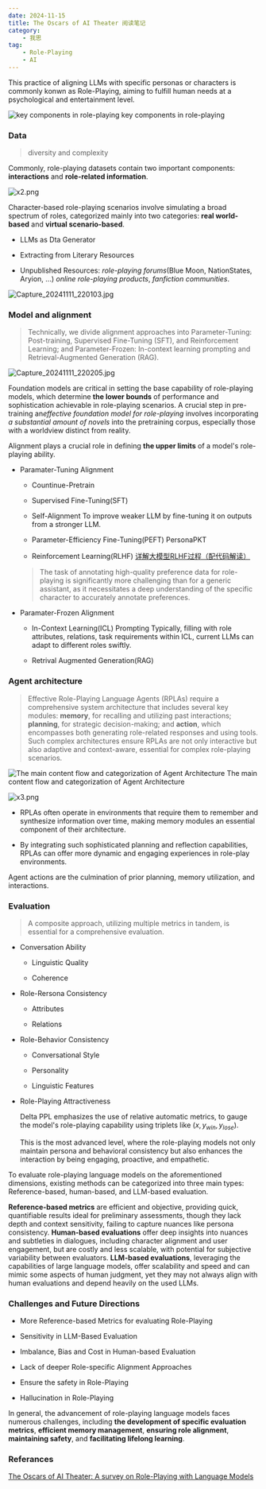 ```yaml
---
date: 2024-11-15
title: The Oscars of AI Theater 阅读笔记
category:
    - 我思
tag:
    - Role-Playing
    - AI
---
```


This practice of aligning LLMs with specific personas or characters is commonly konwn as Role-Playing, aiming to fulfill human needs at a psychological and entertainment level. 

![key components in role-playing](images/x1.png)
key components in role-playing

### **Data** 

> diversity and complexity

Commonly, role-playing datasets contain two important components: **interactions** and **role-related information**.

![x2.png](images/x2.png)

Character-based role-playing scenarios involve simulating a broad spectrum of roles, categorized mainly into two categories: **real world-based** and **virtual scenario-based**.

- LLMs as Dta Generator

- Extracting from Literary Resources

- Unpublished Resources: *role-playing forums*(Blue Moon, NationStates, Aryion, ...) *online role-playing products*, *fanfiction communities*.

![Capture_20241111_220103.jpg](images/Capture_20241111_220103.jpg)

### **Model and alignment**

> Technically, we divide alignment approaches into Parameter-Tuning: Post-training, Supervised Fine-Tuning (SFT), and Reinforcement Learning; and Parameter-Frozen: In-context learning prompting and Retrieval-Augmented Generation (RAG).

![Capture_20241111_220205.jpg](images/Capture_20241111_220205.jpg)

Foundation models are critical in setting the base capability of role-playing models, which determine **the lower bounds** of performance and sophistication achievable in role-playing scenarios. A crucial step in pre-training an*effective foundation model for role-playing* involves incorporating *a substantial amount of novels* into the pretraining corpus, especially those with a worldview distinct from reality.

Alignment plays a crucial role in defining **the upper limits** of a model's role-playing ability. 

- Paramater-Tuning Alignment

    - Countinue-Pretrain 

    - Supervised Fine-Tuning(SFT)

    - Self-Alignment To improve weaker LLM by fine-tuning it on outputs from a stronger LLM.

    - Parameter-Efficiency Fine-Tuning(PEFT) PersonaPKT

    - Reinforcement Learning(RLHF) [详解大模型RLHF过程（配代码解读）](https://zhuanlan.zhihu.com/p/624589622)

    > The task of annotating high-quality preference data for role-playing is significantly more challenging than for a generic assistant, as it necessitates a deep understanding of the specific character to accurately annotate preferences.

- Paramater-Frozen Alignment

    - In-Context Learning(ICL) Prompting Typically, filling with role attributes, relations, task requirements within ICL, current LLMs can adapt to different roles swiftly.

    - Retrival Augmented Generation(RAG)

### **Agent architecture**

> Effective Role-Playing Language Agents (RPLAs) require a comprehensive system architecture that includes several key modules: **memory**, for recalling and utilizing past interactions; **planning**, for strategic decision-making; and **action**, which encompasses both generating role-related responses and using tools. Such complex architectures ensure RPLAs are not only interactive but also adaptive and context-aware, essential for complex role-playing scenarios.

![The main content flow and categorization of Agent Architecture](images/Capture_20241111_220224.jpg)
The main content flow and categorization of Agent Architecture

![x3.png](images/x3.png)

- RPLAs often operate in environments that require them to remember and synthesize information over time, making memory modules an essential component of their architecture.

- By integrating such sophisticated planning and reflection capabilities, RPLAs can offer more dynamic and engaging experiences in role-play environments.

Agent actions are the culmination of prior planning, memory utilization, and interactions.

### **Evaluation**

> A composite approach, utilizing multiple metrics in tandem, is essential for a comprehensive evaluation.

- Conversation Ability

    - Linguistic Quality

    - Coherence

- Role-Rersona Consistency

    - Attributes

    - Relations

- Role-Behavior Consistency

    - Conversational Style

    - Personality

    - Linguistic Features

- Role-Playing Attractiveness

    Delta PPL emphasizes the use of relative automatic metrics, to gauge the model's role-playing capability using triplets like $(x, y_{win}, y_{lose})$.

    This is the most advanced level, where the role-playing models not only maintain persona and behavioral consistency but also enhances the interaction by being engaging, proactive, and empathetic.

To evaluate role-playing language models on the aforementioned dimensions, existing methods can be categorized into three main types: Reference-based, human-based, and LLM-based evaluation.

**Reference-based metrics** are efficient and objective, providing quick, quantifiable results ideal for preliminary assessments, though they lack depth and context sensitivity, failing to capture nuances like persona consistency. **Human-based evaluations** offer deep insights into nuances and subtleties in dialogues, including character alignment and user engagement, but are costly and less scalable, with potential for subjective variability between evaluators. **LLM-based evaluations**, leveraging the capabilities of large language models, offer scalability and speed and can mimic some aspects of human judgment, yet they may not always align with human evaluations and depend heavily on the used LLMs.

### Challenges and Future Directions

- More Reference-based Metrics for evaluating Role-Playing

- Sensitivity in LLM-Based Evaluation

- Imbalance, Bias and Cost in Human-based Evaluation

- Lack of deeper Role-specific Alignment Approaches

- Ensure the safety in Role-Playing

- Hallucination in Role-Playing

In general, the advancement of role-playing language models faces numerous challenges, including **the development of specific evaluation metrics**, **efficient memory management**, **ensuring role alignment**, **maintaining safety**, and **facilitating lifelong learning**.

### Referances

[The Oscars of AI Theater: A survey on Role-Playing with Language Models](https://arxiv.org/abs/2407.11484)



